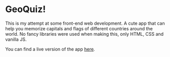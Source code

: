 # GeoQuiz!
This is my attempt at some front-end web development. A cute app that can help you memorize capitals and flags of different countries around the world. No fancy libraries were used when making this, only HTML, CSS and vanilla JS.

You can find a live version of the app [here](https://filipni.github.io/geoquiz/).
